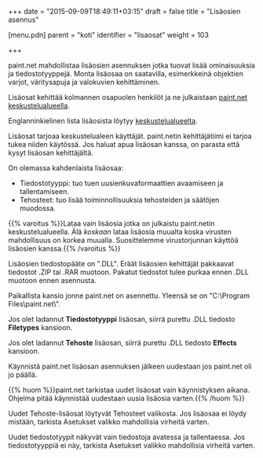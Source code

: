 +++
date = "2015-09-09T18:49:11+03:15"
draft = false
title = "Lisäosien asennus"

[menu.pdn]
    parent = "koti"
    identifier = "lisaosat"
    weight = 103

+++

paint.net mahdollistaa lisäosien asennuksen jotka tuovat lisää ominaisuuksia ja tiedostotyyppejä. Monta lisäosaa on saatavilla, esimerkkeinä
objektien varjot, väritysapuja ja valokuvien kehittäminen.

Lisäosat kehittää kolmannen osapuolen henkilöt ja ne julkaistaan [paint.net keskustelualueella](http://forums.getpaint.net/index.php?/forum/7-plugins-publishing-only/).

Englanninkielinen lista lisäosista löytyy [keskustelualueelta](https://forums.getpaint.net/forum/37-plugin-index/).

Lisäosat tarjoaa keskustelualeen käyttäjät. paint.netin kehittäjätiimi ei tarjoa tukea niiden käytössä. Jos haluat apua lisäosan kanssa, on
parasta että kysyt lisäosan kehittäjältä.

On olemassa kahdenlaista lisäosaa:

* Tiedostotyyppi: tuo tuen uusienkuvaformaattien avaamiseen ja tallentamiseen.
* Tehosteet: tuo lisää toiminnollisuuksia tehosteiden ja säätöjen muodossa.

{{% varoitus %}}Lataa vain lisäosia jotka on julkaistu paint.netin keskustelualueella. Älä *koskaan* lataa lisäosia muualta koska virusten mahdollisuus on korkea muualla. Suosittelemme virustorjunnan käyttöä lisäosien kanssa.{{% /varoitus %}}

Lisäosien tiedostopääte on ".DLL". Eräät lisäosien kehittäjät pakkaavat tiedostot .ZIP tai .RAR muotoon. Pakatut tiedostot tulee purkaa ennen
.DLL muotoon ennen asennusta.

Paikallista kansio jonne paint.net on asennettu. Yleensä se on "C:\\Program Files\\paint.net\\".

Jos olet ladannut **Tiedostotyyppi** lisäosan, siirrä purettu .DLL tiedosto **Filetypes** kansioon.

Jos olet ladannut **Tehoste** lisäosan, siirrä purettu .DLL tiedosto **Effects** kansioon.

Käynnistä paint.net lisäosan asennuksen jälkeen uudestaan jos paint.net oli jo päällä.

{{% huom %}}paint.net tarkistaa uudet lisäosat vain käynnistyksen aikana. Ohjelma pitää käynnistää uudestaan uusia lisäosia varten.{{% /huom %}}

Uudet Tehoste-lisäosat löytyvät Tehosteet valikosta. Jos lisäosaa ei löydy mistään, tarkista Asetukset valikko mahdollisia virheitä varten.

Uudet tiedostotyypit näkyvät vain tiedostoja avatessa ja tallentaessa. Jos tiedostotyyppiä ei näy, tarkista Asetukset valikko mahdollisia virheitä varten.
